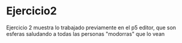 # Ejercicio2
Ejercicio 2 muestra lo trabajado previamente en el p5 editor, que son esferas saludando a todas las personas "modorras" que lo vean
